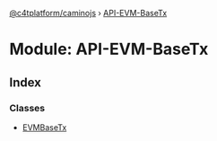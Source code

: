[@c4tplatform/caminojs](../api.md) › [API-EVM-BaseTx](api_evm_basetx.md)

# Module: API-EVM-BaseTx

## Index

### Classes

* [EVMBaseTx](../classes/api_evm_basetx.evmbasetx.md)
